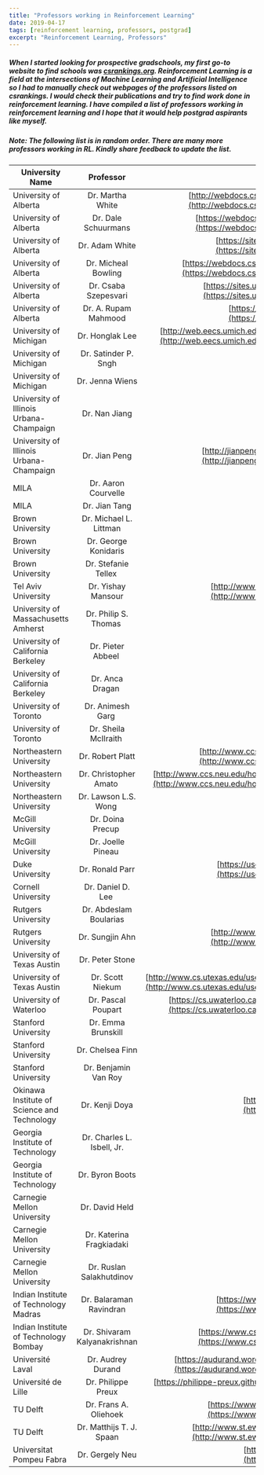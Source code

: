 ```yaml
---
title: "Professors working in Reinforcement Learning"
date: 2019-04-17
tags: [reinforcement learning, professors, postgrad]
excerpt: "Reinforcement Learning, Professors"
---
```


##### When I started looking for prospective gradschools, my first go-to website to find schools was [csrankings.org](http://csrankings.org). Reinforcement Learning is a field at the intersections of Machine Learning and Artificial Intelligence so I had to manually check out webpages of the professors listed on csrankings. I would check their publications and try to find work done in reinforcement learning. I have compiled a list of professors working in reinforcement learning and I hope that it would help postgrad aspirants like myself. 

##### Note: The following list is in random order. There are many more professors working in RL. Kindly share feedback to update the list.

| University Name        | Professor            | Link to Webpage  |
| ------------- |:-------------:|  -----:|
| University of Alberta  | Dr. Martha White     | [http://webdocs.cs.ualberta.ca/~whitem/](http://webdocs.cs.ualberta.ca/~whitem/) |
| University of Alberta  | Dr. Dale Schuurmans  | [https://webdocs.cs.ualberta.ca/~dale/](https://webdocs.cs.ualberta.ca/~dale/)|
| University of Alberta  | Dr. Adam White       | [https://sites.ualberta.ca/~amw8/](https://sites.ualberta.ca/~amw8/)|
| University of Alberta  | Dr. Micheal Bowling  | [https://webdocs.cs.ualberta.ca/~bowling/](https://webdocs.cs.ualberta.ca/~bowling/)|
| University of Alberta  | Dr. Csaba Szepesvari | [https://sites.ualberta.ca/~szepesva/](https://sites.ualberta.ca/~szepesva/)|
| University of Alberta  | Dr. A. Rupam Mahmood| [https://armahmood.github.io/](https://armahmood.github.io/)|
| University of Michigan | Dr. Honglak Lee      | [http://web.eecs.umich.edu/~honglak/index.html](http://web.eecs.umich.edu/~honglak/index.html)|
| University of Michigan | Dr. Satinder P. Sngh | |
| University of Michigan | Dr. Jenna Wiens | |
| University of Illinois Urbana-Champaign | Dr. Nan Jiang | |
| University of Illinois Urbana-Champaign | Dr. Jian Peng | [http://jianpeng.web.engr.illinois.edu/](http://jianpeng.web.engr.illinois.edu/)|
| MILA | Dr. Aaron Courvelle | |
| MILA | Dr. Jian Tang | |
| Brown University | Dr. Michael L. Littman | |
| Brown University | Dr. George Konidaris | |
| Brown University | Dr. Stefanie Tellex | |
| Tel Aviv University | Dr. Yishay Mansour | [http://www.cs.tau.ac.il/~mansour/](http://www.cs.tau.ac.il/~mansour/)|
| University of Massachusetts Amherst | Dr. Philip S. Thomas | |
| University of California Berkeley | Dr. Pieter Abbeel | |
| University of California Berkeley | Dr. Anca Dragan | |
| University of Toronto | Dr. Animesh Garg | |
| University of Toronto | Dr. Sheila McIlraith | |
| Northeastern University | Dr. Robert Platt |[http://www.ccs.neu.edu/home/rplatt/](http://www.ccs.neu.edu/home/rplatt/) |
| Northeastern University | Dr. Christopher Amato | [http://www.ccs.neu.edu/home/camato/index.html](http://www.ccs.neu.edu/home/camato/index.html)|
| Northeastern University | Dr. Lawson L.S. Wong | |
| McGill University | Dr. Doina Precup | |
| McGill University | Dr. Joelle Pineau | |
| Duke University | Dr. Ronald Parr| [https://users.cs.duke.edu/~parr/](https://users.cs.duke.edu/~parr/) |
| Cornell University | Dr. Daniel D. Lee | |
| Rutgers University | Dr. Abdeslam Boularias | |
| Rutgers University | Dr. Sungjin Ahn | [http://www.sungjinahn.com/home](http://www.sungjinahn.com/home)|
| University of Texas Austin | Dr. Peter Stone | |
| University of Texas Austin | Dr. Scott Niekum | [http://www.cs.utexas.edu/users/sniekum/index.php](http://www.cs.utexas.edu/users/sniekum/index.php)|
| University of Waterloo | Dr. Pascal Poupart | [https://cs.uwaterloo.ca/~ppoupart/index.html](https://cs.uwaterloo.ca/~ppoupart/index.html)|
| Stanford University | Dr. Emma Brunskill | |
| Stanford University | Dr. Chelsea Finn | |
| Stanford University | Dr. Benjamin Van Roy | |
| Okinawa Institute of Science and Technology | Dr. Kenji Doya | [https://groups.oist.jp/ncu](https://groups.oist.jp/ncu) |
| Georgia Institute of Technology | Dr. Charles L. Isbell, Jr. | |
| Georgia Institute of Technology | Dr. Byron Boots | |
| Carnegie Mellon University | Dr. David Held | |
| Carnegie Mellon University | Dr. Katerina Fragkiadaki | |
| Carnegie Mellon University | Dr. Ruslan Salakhutdinov | |
| Indian Institute of Technology Madras | Dr. Balaraman Ravindran | [https://www.cse.iitm.ac.in/~ravi/](https://www.cse.iitm.ac.in/~ravi/)|
| Indian Institute of Technology Bombay | Dr. Shivaram Kalyanakrishnan | [https://www.cse.iitb.ac.in/~shivaram/](https://www.cse.iitb.ac.in/~shivaram/)|
| Université Laval | Dr. Audrey Durand | [https://audurand.wordpress.com/a-propos/](https://audurand.wordpress.com/a-propos/)|
| Université de Lille | Dr. Philippe Preux | [https://philippe-preux.github.io/](https://philippe-preux.github.io/)|
| TU Delft | Dr. Frans A. Oliehoek | [https://www.fransoliehoek.net/wp/](https://www.fransoliehoek.net/wp/)|
| TU Delft | Dr. Matthijs T. J. Spaan | [http://www.st.ewi.tudelft.nl/~mtjspaan/](http://www.st.ewi.tudelft.nl/~mtjspaan/)|
| Universitat Pompeu Fabra | Dr. Gergely Neu | [http://cs.bme.hu/~gergo/](http://cs.bme.hu/~gergo/)|